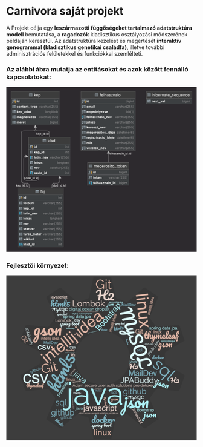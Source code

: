 # Carnivora saját projekt
A Projekt célja egy <strong>leszármazotti függőségeket tartalmazó adatstruktúra modell </strong>bemutatása, a <strong>ragadozók</strong> kladisztikus osztályozási módszerének példáján keresztül. Az adatstruktúra kezelést és megértését <strong>interaktív genogrammal (kladisztikus genetikai családfa)</strong>, illetve további adminisztrációs felületekkel és funkciókkal szemlélteti.
### Az alábbi ábra mutatja az entitásokat és azok között fennálló kapcsolatokat:
![](src/main/resources/picture4help/carnivora_database.png)
### Fejlesztői környezet:
![](src/main/resources/picture4help/carnivora_word_cloud.jpg)
